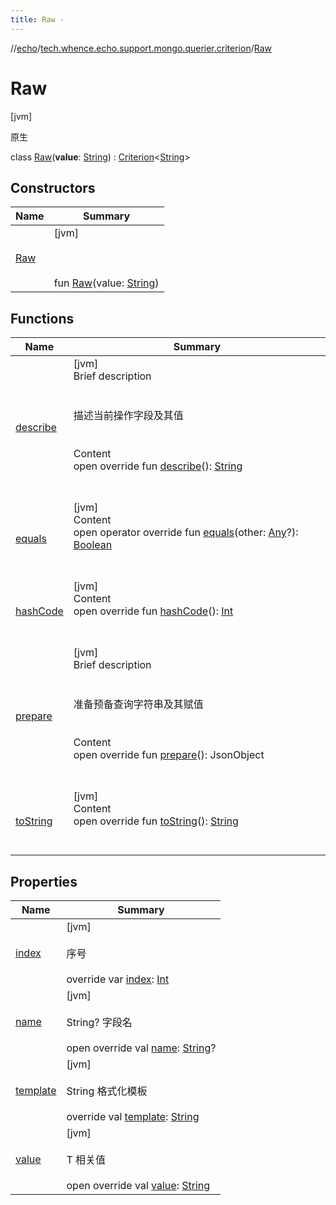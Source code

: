 ```yaml
---
title: Raw -
---
```

//[echo](../../index.md)/[tech.whence.echo.support.mongo.querier.criterion](../index.md)/[Raw](index.md)



# Raw  
 [jvm] 

原生

class [Raw](index.md)(**value**: [String](https://kotlinlang.org/api/latest/jvm/stdlib/kotlin/-string/index.html)) : [Criterion](../../tech.whence.echo.support.mongo.querier.component/-criterion/index.md)<[String](https://kotlinlang.org/api/latest/jvm/stdlib/kotlin/-string/index.html)>    


## Constructors  
  
|  Name|  Summary| 
|---|---|
| [Raw](-raw.md)|  [jvm] <br><br><br><br>fun [Raw](-raw.md)(value: [String](https://kotlinlang.org/api/latest/jvm/stdlib/kotlin/-string/index.html))   <br>


## Functions  
  
|  Name|  Summary| 
|---|---|
| [describe](describe.md)| [jvm]  <br>Brief description  <br><br><br>描述当前操作字段及其值<br><br>  <br>Content  <br>open override fun [describe](describe.md)(): [String](https://kotlinlang.org/api/latest/jvm/stdlib/kotlin/-string/index.html)  <br><br><br>
| [equals](../../tech.whence.echo.support.mongo.querier.component/-criterion/equals.md)| [jvm]  <br>Content  <br>open operator override fun [equals](../../tech.whence.echo.support.mongo.querier.component/-criterion/equals.md)(other: [Any](https://kotlinlang.org/api/latest/jvm/stdlib/kotlin/-any/index.html)?): [Boolean](https://kotlinlang.org/api/latest/jvm/stdlib/kotlin/-boolean/index.html)  <br><br><br>
| [hashCode](../../tech.whence.echo.support.mongo.querier.component/-criterion/hash-code.md)| [jvm]  <br>Content  <br>open override fun [hashCode](../../tech.whence.echo.support.mongo.querier.component/-criterion/hash-code.md)(): [Int](https://kotlinlang.org/api/latest/jvm/stdlib/kotlin/-int/index.html)  <br><br><br>
| [prepare](prepare.md)| [jvm]  <br>Brief description  <br><br><br>准备预备查询字符串及其赋值<br><br>  <br>Content  <br>open override fun [prepare](prepare.md)(): JsonObject  <br><br><br>
| [toString](../../tech.whence.echo.webclient.response.exception/-response-unrecognized-exception/index.md#kotlin/Any/toString/#/PointingToDeclaration/)| [jvm]  <br>Content  <br>open override fun [toString](../../tech.whence.echo.webclient.response.exception/-response-unrecognized-exception/index.md#kotlin/Any/toString/#/PointingToDeclaration/)(): [String](https://kotlinlang.org/api/latest/jvm/stdlib/kotlin/-string/index.html)  <br><br><br>


## Properties  
  
|  Name|  Summary| 
|---|---|
| [index](index.md#tech.whence.echo.support.mongo.querier.criterion/Raw/index/#/PointingToDeclaration/)|  [jvm] <br><br>序号<br><br>override var [index](index.md#tech.whence.echo.support.mongo.querier.criterion/Raw/index/#/PointingToDeclaration/): [Int](https://kotlinlang.org/api/latest/jvm/stdlib/kotlin/-int/index.html)   <br>
| [name](index.md#tech.whence.echo.support.mongo.querier.criterion/Raw/name/#/PointingToDeclaration/)|  [jvm] <br><br>String? 字段名<br><br>open override val [name](index.md#tech.whence.echo.support.mongo.querier.criterion/Raw/name/#/PointingToDeclaration/): [String](https://kotlinlang.org/api/latest/jvm/stdlib/kotlin/-string/index.html)?   <br>
| [template](index.md#tech.whence.echo.support.mongo.querier.criterion/Raw/template/#/PointingToDeclaration/)|  [jvm] <br><br>String 格式化模板<br><br>override val [template](index.md#tech.whence.echo.support.mongo.querier.criterion/Raw/template/#/PointingToDeclaration/): [String](https://kotlinlang.org/api/latest/jvm/stdlib/kotlin/-string/index.html)   <br>
| [value](index.md#tech.whence.echo.support.mongo.querier.criterion/Raw/value/#/PointingToDeclaration/)|  [jvm] <br><br>T 相关值<br><br>open override val [value](index.md#tech.whence.echo.support.mongo.querier.criterion/Raw/value/#/PointingToDeclaration/): [String](https://kotlinlang.org/api/latest/jvm/stdlib/kotlin/-string/index.html)   <br>

